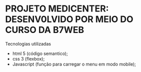 # PROJETO MEDICENTER:  DESENV0LVIDO POR MEIO DO CURSO DA B7WEB
Tecnologias utilizadas
- html 5 (código semantico);
- css 3 (flexbox);
- Javascript (função para carregar o menu em modo mobile);
